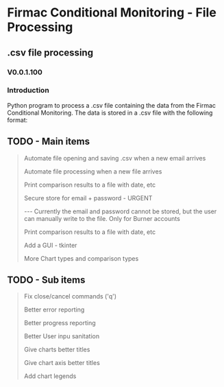 <h1>Firmac Conditional Monitoring - File Processing</h1>

<h2>.csv file processing</h2>
<h3>V0.0.1.100</h3>


<h3>Introduction</h3>
<p>Python program to process a .csv file containing the data from the Firmac Conditional Monitoring. The data is stored in a .csv file with the following format:</p>


## TODO - Main items
<blockquote>
    <p>Automate file opening and saving .csv when a new email arrives</p>
    <p>Automate file processing when a new file arrives</p>
    <p>Print comparison results to a file with date, etc</p>
    <p>Secure store for email + password - URGENT</p>
    <p>--- Currently the email and password cannot be stored, but the user can manually write to the file. Only for Burner accounts</p>
    <p>Print comparison results to a file with date, etc</p>
    <p>Add a GUI - tkinter</p>
    <p>More Chart types and comparison types</p>

</blockquote>

## TODO - Sub items
<blockquote>
    <p>Fix close/cancel commands ('q')</p>
    <p>Better error reporting</p>
    <p>Better progress reporting</p>
    <p>Better User inpu sanitation</p>
    <p>Give charts better titles</p>
    <p>Give chart axis better titles</p>
    <p>Add chart legends</p>
    

</blockquote>